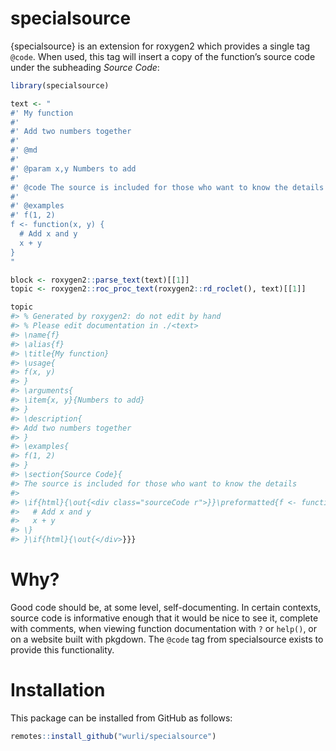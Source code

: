 
<!-- README.md is generated from README.Rmd. Please edit that file -->

# specialsource

<!-- badges: start -->
<!-- badges: end -->

{specialsource} is an extension for roxygen2 which provides a single tag
`@code`. When used, this tag will insert a copy of the function’s source
code under the subheading *Source Code*:

``` r
library(specialsource)

text <- "
#' My function
#' 
#' Add two numbers together
#' 
#' @md
#' 
#' @param x,y Numbers to add
#' 
#' @code The source is included for those who want to know the details
#' 
#' @examples
#' f(1, 2)
f <- function(x, y) {
  # Add x and y
  x + y
}
"

block <- roxygen2::parse_text(text)[[1]]
topic <- roxygen2::roc_proc_text(roxygen2::rd_roclet(), text)[[1]]

topic
#> % Generated by roxygen2: do not edit by hand
#> % Please edit documentation in ./<text>
#> \name{f}
#> \alias{f}
#> \title{My function}
#> \usage{
#> f(x, y)
#> }
#> \arguments{
#> \item{x, y}{Numbers to add}
#> }
#> \description{
#> Add two numbers together
#> }
#> \examples{
#> f(1, 2)
#> }
#> \section{Source Code}{
#> The source is included for those who want to know the details
#> 
#> \if{html}{\out{<div class="sourceCode r">}}\preformatted{f <- function(x, y) \{
#>   # Add x and y
#>   x + y
#> \}
#> }\if{html}{\out{</div>}}}
```

# Why?

Good code should be, at some level, self-documenting. In certain
contexts, source code is informative enough that it would be nice to see
it, complete with comments, when viewing function documentation with `?`
or `help()`, or on a website built with pkgdown. The `@code` tag from
specialsource exists to provide this functionality.

# Installation

This package can be installed from GitHub as follows:

``` r
remotes::install_github("wurli/specialsource")
```

